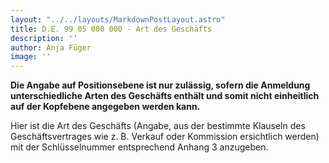 ```yaml
---
layout: "../../layouts/MarkdownPostLayout.astro"
title: D.E. 99 05 000 000 - Art des Geschäfts
description: ''
author: Anja Füger
image: ''
---
```


**Die Angabe auf Positionsebene ist nur zulässig, sofern die Anmeldung unterschiedliche Arten des Geschäfts enthält und somit nicht einheitlich auf der Kopfebene angegeben werden kann.**

Hier ist die Art des Geschäfts (Angabe, aus der bestimmte Klauseln des Geschäftsvertrages wie z. B. Verkauf oder Kommission ersichtlich werden) mit der Schlüsselnummer entsprechend Anhang 3 anzugeben.